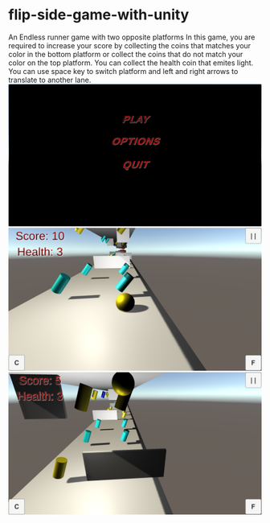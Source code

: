 # flip-side-game-with-unity
An Endless runner game with two opposite platforms
In this game, you are required to increase your score by collecting the coins that matches your color in the bottom platform or collect the coins that do not match your color on the top platform. You can collect the health coin that emites light. You can use space key to switch platform and left and right arrows to translate to another lane.
![Screenshot](startMenu.png)
![Screenshot](play.png)
![Screenshot](play2.png)
